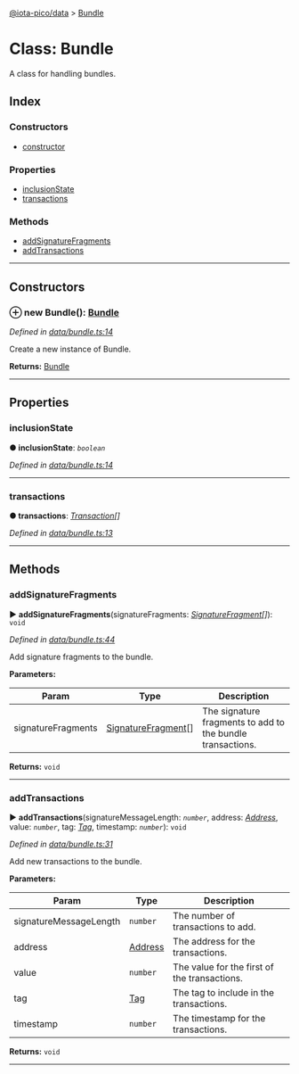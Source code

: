 [@iota-pico/data](../README.md) > [Bundle](../classes/bundle.md)



# Class: Bundle


A class for handling bundles.

## Index

### Constructors

* [constructor](bundle.md#constructor)


### Properties

* [inclusionState](bundle.md#inclusionstate)
* [transactions](bundle.md#transactions)


### Methods

* [addSignatureFragments](bundle.md#addsignaturefragments)
* [addTransactions](bundle.md#addtransactions)



---
## Constructors
<a id="constructor"></a>


### ⊕ **new Bundle**(): [Bundle](bundle.md)


*Defined in [data/bundle.ts:14](https://github.com/iotaeco/iota-pico-data/blob/9a9a210/src/data/bundle.ts#L14)*



Create a new instance of Bundle.




**Returns:** [Bundle](bundle.md)

---


## Properties
<a id="inclusionstate"></a>

###  inclusionState

**●  inclusionState**:  *`boolean`* 

*Defined in [data/bundle.ts:14](https://github.com/iotaeco/iota-pico-data/blob/9a9a210/src/data/bundle.ts#L14)*





___

<a id="transactions"></a>

###  transactions

**●  transactions**:  *[Transaction](transaction.md)[]* 

*Defined in [data/bundle.ts:13](https://github.com/iotaeco/iota-pico-data/blob/9a9a210/src/data/bundle.ts#L13)*





___


## Methods
<a id="addsignaturefragments"></a>

###  addSignatureFragments

► **addSignatureFragments**(signatureFragments: *[SignatureFragment](signaturefragment.md)[]*): `void`



*Defined in [data/bundle.ts:44](https://github.com/iotaeco/iota-pico-data/blob/9a9a210/src/data/bundle.ts#L44)*



Add signature fragments to the bundle.


**Parameters:**

| Param | Type | Description |
| ------ | ------ | ------ |
| signatureFragments | [SignatureFragment](signaturefragment.md)[]   |  The signature fragments to add to the bundle transactions. |





**Returns:** `void`





___

<a id="addtransactions"></a>

###  addTransactions

► **addTransactions**(signatureMessageLength: *`number`*, address: *[Address](address.md)*, value: *`number`*, tag: *[Tag](tag.md)*, timestamp: *`number`*): `void`



*Defined in [data/bundle.ts:31](https://github.com/iotaeco/iota-pico-data/blob/9a9a210/src/data/bundle.ts#L31)*



Add new transactions to the bundle.


**Parameters:**

| Param | Type | Description |
| ------ | ------ | ------ |
| signatureMessageLength | `number`   |  The number of transactions to add. |
| address | [Address](address.md)   |  The address for the transactions. |
| value | `number`   |  The value for the first of the transactions. |
| tag | [Tag](tag.md)   |  The tag to include in the transactions. |
| timestamp | `number`   |  The timestamp for the transactions. |





**Returns:** `void`





___


